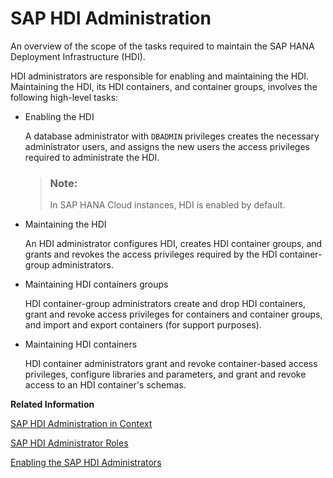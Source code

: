 <!-- loiob36b4b60c9e44291ae02e520135fd898 -->

# SAP HDI Administration

An overview of the scope of the tasks required to maintain the SAP HANA Deployment Infrastructure \(HDI\).

HDI administrators are responsible for enabling and maintaining the HDI. Maintaining the HDI, its HDI containers, and container groups, involves the following high-level tasks:

-   Enabling the HDI

    A database administrator with `DBADMIN` privileges creates the necessary administrator users, and assigns the new users the access privileges required to administrate the HDI.

    > ### Note:  
    > In SAP HANA Cloud instances, HDI is enabled by default.

-   Maintaining the HDI

    An HDI administrator configures HDI, creates HDI container groups, and grants and revokes the access privileges required by the HDI container-group administrators.

-   Maintaining HDI containers groups

    HDI container-group administrators create and drop HDI containers, grant and revoke access privileges for containers and container groups, and import and export containers \(for support purposes\).

-   Maintaining HDI containers

    HDI container administrators grant and revoke container-based access privileges, configure libraries and parameters, and grant and revoke access to an HDI container's schemas.


**Related Information**  


[SAP HDI Administration in Context](sap-hdi-administration-in-context-b4b6a89.md "An overview of the SAP HANA Deployment Infrastructure (HDI) administration process including the administrator users who set up and maintain HDI and its components.")

[SAP HDI Administrator Roles](sap-hdi-administrator-roles-7fea650.md "The administration of SAP HANA Deployment Infrastructure (HDI) involves a number of tasks that must be performed by different administrator roles.")

[Enabling the SAP HDI Administrators](12-HDI-Cloud-Admin-Enable-Admins/enabling-the-sap-hdi-administrators-c248d55.md "Create the users required to adminstrate and maintain the SAP HANA Deployment Infrastructure (HDI) services.")

